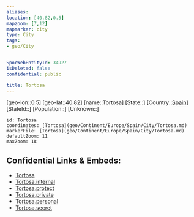 ```yaml
---
aliases: 
location: [40.82,0.5]
mapzoom: [7,12] 
mapmarker: city 
type: City
tags:
- geo/City


SpocWebEntityId: 34927
isDeleted: false
confidential: public

title: Tortosa
---
```

[geo-lon::0.5]
[geo-lat::40.82]
[name::Tortosa]
[State::]
[Country::[Spain](geo/Continent/Europe/Spain.md)]
[StateId::]
[Population::]
[Unknown::]


```leaflet
id: Tortosa
coordinates: [Tortosa](geo/Continent/Europe/Spain/City/Tortosa.md)
markerFile: [Tortosa](geo/Continent/Europe/Spain/City/Tortosa.md)
defaultZoom: 11 
maxZoom: 18
```


## Confidential Links & Embeds: 
- [Tortosa](../../../../../../_public/geo/Continent/Europe/Spain/City/Tortosa.md) 
- [Tortosa.internal](../../../../../../_internal/geo/Continent/Europe/Spain/City/Tortosa.internal.md) 
- [Tortosa.protect](../../../../../../_protect/geo/Continent/Europe/Spain/City/Tortosa.protect.md) 
- [Tortosa.private](../../../../../../_private/geo/Continent/Europe/Spain/City/Tortosa.private.md) 
- [Tortosa.personal](../../../../../../_personal/geo/Continent/Europe/Spain/City/Tortosa.personal.md) 
- [Tortosa.secret](../../../../../../_secret/geo/Continent/Europe/Spain/City/Tortosa.secret.md) 
